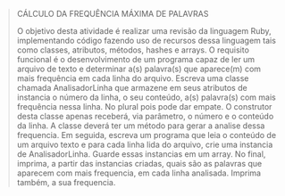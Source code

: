 >CÁLCULO DA FREQUÊNCIA MÁXIMA DE PALAVRAS
>
>O objetivo desta atividade é realizar uma revisão da linguagem Ruby, implementando código fazendo uso de recursos dessa linguagem tais como classes, atributos, métodos, hashes e arrays.
O requisito funcional é o desenvolvimento de um programa capaz de ler um arquivo de texto e determinar a(s) palavra(s) que aparece(m) com mais frequência em cada linha do arquivo.
Escreva uma classe chamada AnalisadorLinha que armazene em seus atributos de instancia o número da linha, o seu conteúdo, a(s) palavra(s) com mais frequência nessa linha. No plural pois pode dar empate. O construtor desta classe apenas receberá, via parâmetro, o número e o conteúdo da linha. A classe deverá ter um método para gerar a analise dessa frequencia.
Em seguida, escreva um programa que leia o conteúdo de um arquivo texto e para cada linha lida do arquivo, crie uma instancia de AnalisadorLinha. Guarde essas instancias em um array. No final, imprima, a partir das instancias criadas, quais são as palavras que aparecem com mais frequencia, em cada linha analisada. Imprima também, a sua frequencia.